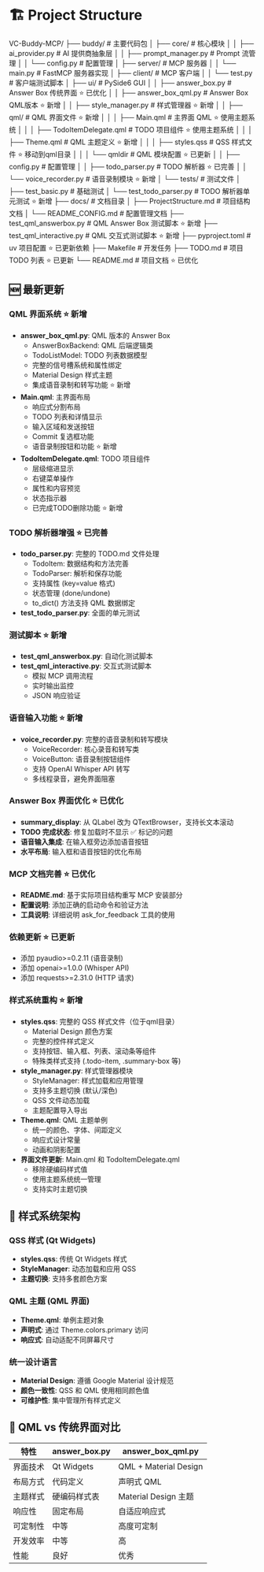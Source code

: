 # 🏗️ Project Structure

VC-Buddy-MCP/
├── buddy/                          # 主要代码包
│   ├── core/                       # 核心模块
│   │   ├── ai_provider.py         # AI 提供商抽象层
│   │   ├── prompt_manager.py      # Prompt 流管理
│   │   └── config.py              # 配置管理
│   ├── server/                     # MCP 服务器
│   │   └── main.py                # FastMCP 服务器实现
│   ├── client/                     # MCP 客户端
│   │   └── test.py                # 客户端测试脚本
│   ├── ui/                         # PySide6 GUI
│   │   ├── answer_box.py          # Answer Box 传统界面 ⭐ 已优化
│   │   ├── answer_box_qml.py      # Answer Box QML版本 ⭐ 新增
│   │   ├── style_manager.py       # 样式管理器 ⭐ 新增
│   │   ├── qml/                   # QML 界面文件 ⭐ 新增
│   │   │   ├── Main.qml           # 主界面 QML ⭐ 使用主题系统
│   │   │   ├── TodoItemDelegate.qml # TODO 项目组件 ⭐ 使用主题系统
│   │   │   ├── Theme.qml          # QML 主题定义 ⭐ 新增
│   │   │   ├── styles.qss         # QSS 样式文件 ⭐ 移动到qml目录
│   │   │   └── qmldir             # QML 模块配置 ⭐ 已更新
│   │   ├── config.py              # 配置管理
│   │   ├── todo_parser.py         # TODO 解析器 ⭐ 已完善
│   │   └── voice_recorder.py      # 语音录制模块 ⭐ 新增
│   └── tests/                      # 测试文件
│       ├── test_basic.py          # 基础测试
│       └── test_todo_parser.py    # TODO 解析器单元测试 ⭐ 新增
├── docs/                           # 文档目录
│   ├── ProjectStructure.md        # 项目结构文档
│   └── README_CONFIG.md           # 配置管理文档
├── test_qml_answerbox.py          # QML Answer Box 测试脚本 ⭐ 新增
├── test_qml_interactive.py       # QML 交互式测试脚本 ⭐ 新增
├── pyproject.toml                  # uv 项目配置 ⭐ 已更新依赖
├── Makefile                        # 开发任务
├── TODO.md                         # 项目 TODO 列表 ⭐ 已更新
└── README.md                       # 项目文档 ⭐ 已优化

## 🆕 最新更新

### QML 界面系统 ⭐ 新增
- **answer_box_qml.py**: QML 版本的 Answer Box
  - AnswerBoxBackend: QML 后端逻辑类
  - TodoListModel: TODO 列表数据模型
  - 完整的信号槽系统和属性绑定
  - Material Design 样式主题
  - 集成语音录制和转写功能 ⭐ 新增
- **Main.qml**: 主界面布局
  - 响应式分割布局
  - TODO 列表和详情显示
  - 输入区域和发送按钮
  - Commit 复选框功能
  - 语音录制按钮和功能 ⭐ 新增
- **TodoItemDelegate.qml**: TODO 项目组件
  - 层级缩进显示
  - 右键菜单操作
  - 属性和内容预览
  - 状态指示器
  - 已完成TODO删除功能 ⭐ 新增

### TODO 解析器增强 ⭐ 已完善
- **todo_parser.py**: 完整的 TODO.md 文件处理
  - TodoItem: 数据结构和方法完善
  - TodoParser: 解析和保存功能
  - 支持属性 (key=value 格式)
  - 状态管理 (done/undone)
  - to_dict() 方法支持 QML 数据绑定
- **test_todo_parser.py**: 全面的单元测试

### 测试脚本 ⭐ 新增
- **test_qml_answerbox.py**: 自动化测试脚本
- **test_qml_interactive.py**: 交互式测试脚本
  - 模拟 MCP 调用流程
  - 实时输出监控
  - JSON 响应验证

### 语音输入功能 ⭐ 新增
- **voice_recorder.py**: 完整的语音录制和转写模块
  - VoiceRecorder: 核心录音和转写类
  - VoiceButton: 语音录制按钮组件
  - 支持 OpenAI Whisper API 转写
  - 多线程录音，避免界面阻塞

### Answer Box 界面优化 ⭐ 已优化
- **summary_display**: 从 QLabel 改为 QTextBrowser，支持长文本滚动
- **TODO 完成状态**: 修复加载时不显示 ✅ 标记的问题
- **语音输入集成**: 在输入框旁边添加语音按钮
- **水平布局**: 输入框和语音按钮的优化布局

### MCP 文档完善 ⭐ 已优化
- **README.md**: 基于实际项目结构重写 MCP 安装部分
- **配置说明**: 添加正确的启动命令和验证方法
- **工具说明**: 详细说明 ask_for_feedback 工具的使用

### 依赖更新 ⭐ 已更新
- 添加 pyaudio>=0.2.11 (语音录制)
- 添加 openai>=1.0.0 (Whisper API)
- 添加 requests>=2.31.0 (HTTP 请求)

### 样式系统重构 ⭐ 新增
- **styles.qss**: 完整的 QSS 样式文件（位于qml目录）
  - Material Design 颜色方案
  - 完整的控件样式定义
  - 支持按钮、输入框、列表、滚动条等组件
  - 特殊类样式支持 (.todo-item, .summary-box 等)
- **style_manager.py**: 样式管理器模块
  - StyleManager: 样式加载和应用管理
  - 支持多主题切换 (默认/深色)
  - QSS 文件动态加载
  - 主题配置导入导出
- **Theme.qml**: QML 主题单例
  - 统一的颜色、字体、间距定义
  - 响应式设计常量
  - 动画和阴影配置
- **界面文件更新**: Main.qml 和 TodoItemDelegate.qml
  - 移除硬编码样式值
  - 使用主题系统统一管理
  - 支持实时主题切换

## 🎯 样式系统架构

### QSS 样式 (Qt Widgets)
- **styles.qss**: 传统 Qt Widgets 样式
- **StyleManager**: 动态加载和应用 QSS
- **主题切换**: 支持多套颜色方案

### QML 主题 (QML 界面)
- **Theme.qml**: 单例主题对象
- **声明式**: 通过 Theme.colors.primary 访问
- **响应式**: 自动适配不同屏幕尺寸

### 统一设计语言
- **Material Design**: 遵循 Google Material 设计规范
- **颜色一致性**: QSS 和 QML 使用相同颜色值
- **可维护性**: 集中管理所有样式定义

## 🎯 QML vs 传统界面对比

| 特性 | answer_box.py | answer_box_qml.py |
|-----|--------------|------------------|
| 界面技术 | Qt Widgets | QML + Material Design |
| 布局方式 | 代码定义 | 声明式 QML |
| 主题样式 | 硬编码样式表 | Material Design 主题 |
| 响应性 | 固定布局 | 自适应响应式 |
| 可定制性 | 中等 | 高度可定制 |
| 开发效率 | 中等 | 高 |
| 性能 | 良好 | 优秀 |